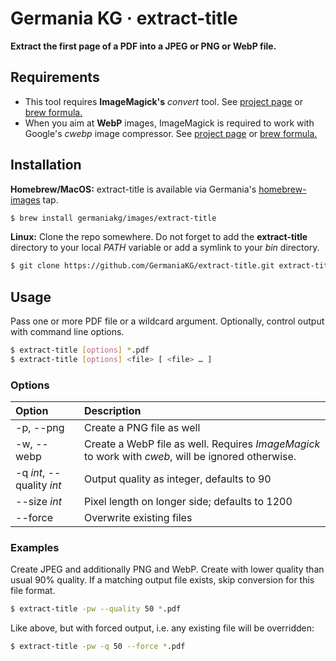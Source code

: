 # Germania KG · extract-title

**Extract the first page of a PDF into a JPEG or PNG or WebP file.**

## Requirements

- This tool requires **ImageMagick's** *convert* tool. See [project page](https://www.imagemagick.org/script/index.php) or [brew formula.](http://formulae.brew.sh/formula/imagemagick) 
- When you aim at **WebP** images, ImageMagick is required to work with Google's *cwebp* image compressor. See [project page](https://developers.google.com/speed/webp/docs/cwebp) or [brew formula.](http://formulae.brew.sh/formula/webp)

## Installation


**Homebrew/MacOS:** extract-title is available via Germania's [homebrew-images](https://github.com/GermaniaKG/homebrew-images) tap.

```bash
$ brew install germaniakg/images/extract-title
```

**Linux:** Clone the repo somewhere. Do not forget to add the **extract-title** directory to your local *PATH* variable or add a symlink to your *bin* directory.

```bash
$ git clone https://github.com/GermaniaKG/extract-title.git extract-title
```

## Usage

Pass one or more PDF file or a wildcard argument. Optionally, control output with command line options.

```bash
$ extract-title [options] *.pdf
$ extract-title [options] <file> [ <file> … ]
```

### Options

Option | Description
:-----|:------------
-p, --png | Create a PNG file as well
-w, --webp | Create a WebP file as well. Requires *ImageMagick* to work with *cweb*, will be ignored otherwise.
-q *int*, --quality *int* | Output quality as integer, defaults to 90
--size *int* | Pixel length on longer side; defaults to 1200 
--force | Overwrite existing files


### Examples

Create JPEG and additionally PNG and WebP. Create with lower quality than usual 90% quality.
If a matching output file exists, skip conversion for this file format.

```bash
$ extract-title -pw --quality 50 *.pdf
```

Like above, but with forced output, i.e. any existing file will be overridden:

```bash
$ extract-title -pw -q 50 --force *.pdf
```


